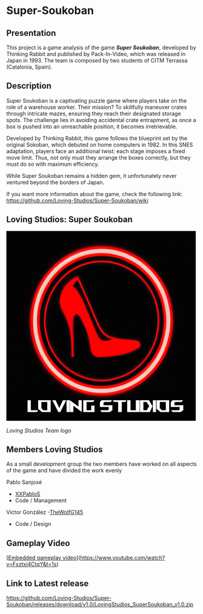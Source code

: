 # Super-Soukoban

## Presentation

This project is a game analysis of the game **_Super Soukoban_**, developed by Thinking Rabbit and published by Pack-In-Video, which was released in Japan in 1993. The team is composed by two students of CITM Terrassa (Catalonia, Spain).

## Description
Super Soukoban is a captivating puzzle game where players take on the role of a warehouse worker. Their mission? To skillfully maneuver crates through intricate mazes, ensuring they reach their designated storage spots. The challenge lies in avoiding accidental crate entrapment, as once a box is pushed into an unreachable position, it becomes irretrievable.

Developed by Thinking Rabbit, this game follows the blueprint set by the original Sokoban, which debuted on home computers in 1982. In this SNES adaptation, players face an additional twist: each stage imposes a fixed move limit. Thus, not only must they arrange the boxes correctly, but they must do so with maximum efficiency.

While Super Soukoban remains a hidden gem, it unfortunately never ventured beyond the borders of Japan.

If you want more information about the game, check the following link: https://github.com/Loving-Studios/Super-Soukoban/wiki

## Loving Studios: Super Soukoban

<img src="https://raw.githubusercontent.com/Loving-Studios/Super-Soukoban/main/Logo.png" width="500" height="500">

_Loving Studios Team logo_

## Members Loving Studios

As a small development group the two members have worked on all aspects of the game and have divided the work evenly

Pablo Sanjosé 
- [XXPabloS](https://github.com/XXPabloS)
- Code / Management

Víctor González 
-[TheWolfG145](https://github.com/TheWolfG145)
- Code / Design

## Gameplay Video

[[Embedded gameplay video](https://youtu.be/Fxztxi4CtqY)](https://www.youtube.com/watch?v=Fxztxi4CtqY&t=1s)

## Link to Latest release

https://github.com/Loving-Studios/Super-Soukoban/releases/download/v1.0/LovingStudios_SuperSoukoban_v1.0.zip

